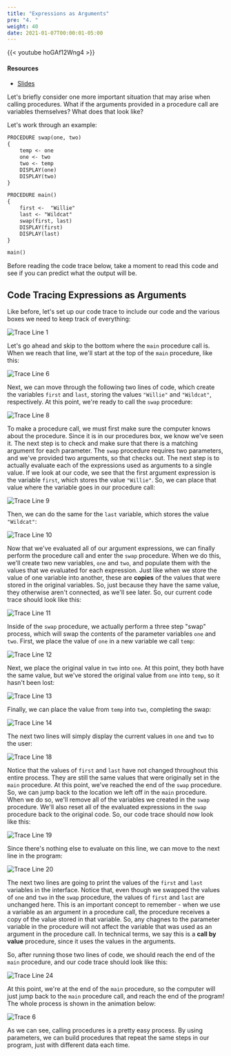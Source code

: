 ```yaml
---
title: "Expressions as Arguments"
pre: "4. "
weight: 40
date: 2021-01-07T00:00:01-05:00
---
```


{{< youtube hoGAf12Wng4 >}}

#### Resources

* <a href="slides" target="_blank">Slides</a>

Let's briefly consider one more important situation that may arise when calling procedures. What if the arguments provided in a procedure call are variables themselves? What does that look like?

Let's work through an example:

```tex
PROCEDURE swap(one, two)
{
    temp <- one
    one <- two
    two <- temp
    DISPLAY(one)
    DISPLAY(two)
}

PROCEDURE main()
{
    first <-  "Willie"
    last <- "Wildcat"
    swap(first, last)
    DISPLAY(first)
    DISPLAY(last)
}

main()
```

Before reading the code trace below, take a moment to read this code and see if you can predict what the output will be.

## Code Tracing Expressions as Arguments

Like before, let's set up our code trace to include our code and the various boxes we need to keep track of everything:

![Trace Line 1](/cc110/images/lab2/trace6_1.png)

Let's go ahead and skip to the bottom where the `main` procedure call is. When we reach that line, we'll start at the top of the `main` procedure, like this:

![Trace Line 6](/cc110/images/lab2/trace6_6.png)

Next, we can move through the following two lines of code, which create the variables `first` and `last`, storing the values `"Willie"` and `"Wildcat"`, respectively. At this point, we're ready to call the `swap` procedure:

![Trace Line 8](/cc110/images/lab2/trace6_8.png)

To make a procedure call, we must first make sure the computer knows about the procedure. Since it is in our procedures box, we know we've seen it. The next step is to check and make sure that there is a matching argument for each parameter. The `swap` procedure requires two parameters, and we've provided two arguments, so that checks out. The next step is to actually evaluate each of the expressions used as arguments to a single value. If we look at our code, we see that the first argument expression is the variable `first`, which stores the value `"Willie"`. So, we can place that value where the variable goes in our procedure call:

![Trace Line 9](/cc110/images/lab2/trace6_9.png)

Then, we can do the same for the `last` variable, which stores the value `"Wildcat"`:

![Trace Line 10](/cc110/images/lab2/trace6_10.png)

Now that we've evaluated all of our argument expressions, we can finally perform the procedure call and enter the `swap` procedure. When we do this, we'll create two new variables, `one` and `two`, and populate them with the values that we evaluated for each expression. Just like when we store the value of one variable into another, these are **copies** of the values that were stored in the original variables. So, just because they have the same value, they otherwise aren't connected, as we'll see later. So, our current code trace should look like this:

![Trace Line 11](/cc110/images/lab2/trace6_11.png)

Inside of the `swap` procedure, we actually perform a three step "swap" process, which will swap the contents of the parameter variables `one` and `two`. First, we place the value of `one` in a new variable we call `temp`:

![Trace Line 12](/cc110/images/lab2/trace6_12.png)

Next, we place the original value in `two` into `one`. At this point, they both have the same value, but we've stored the original value from `one` into `temp`, so it hasn't been lost:

![Trace Line 13](/cc110/images/lab2/trace6_13.png)

Finally, we can place the value from `temp` into `two`, completing the swap:

![Trace Line 14](/cc110/images/lab2/trace6_14.png)

The next two lines will simply display the current values in `one` and `two` to the user:

![Trace Line 18](/cc110/images/lab2/trace6_18.png)

Notice that the values of `first` and `last` have not changed throughout this entire process. They are still the same values that were originally set in the `main` procedure. At this point, we've reached the end of the `swap` procedure. So, we can jump back to the location we left off in the `main` procedure. When we do so, we'll remove all of the variables we created in the `swap` procedure. We'll also reset all of the evaluated expressions in the `swap` procedure back to the original code. So, our code trace should now look like this:

![Trace Line 19](/cc110/images/lab2/trace6_19.png)

Since there's nothing else to evaluate on this line, we can move to the next line in the program:

![Trace Line 20](/cc110/images/lab2/trace6_20.png)

The next two lines are going to print the values of the `first` and `last` variables in the interface. Notice that, even though we swapped the values of `one` and `two` in the `swap` procedure, the values of `first` and `last` are unchanged here. This is an important concept to remember - when we use a variable as an argument in a procedure call, the procedure receives a copy of the value stored in that variable. So, any chagnes to the parameter variable in the procedure will not affect the variable that was used as an argument in the procedure call. In technical terms, we say this is a **call by value** procedure, since it uses the values in the arguments. 

So, after running those two lines of code, we should reach the end of the `main` procedure, and our code trace should look like this:

![Trace Line 24](/cc110/images/lab2/trace6_24.png)

At this point, we're at the end of the `main` procedure, so the computer will just jump back to the `main` procedure call, and reach the end of the program! The whole process is shown in the animation below:

![Trace 6](/cc110/images/lab2/trace6.gif)

As we can see, calling procedures is a pretty easy process. By using parameters, we can build procedures that repeat the same steps in our program, just with different data each time. 